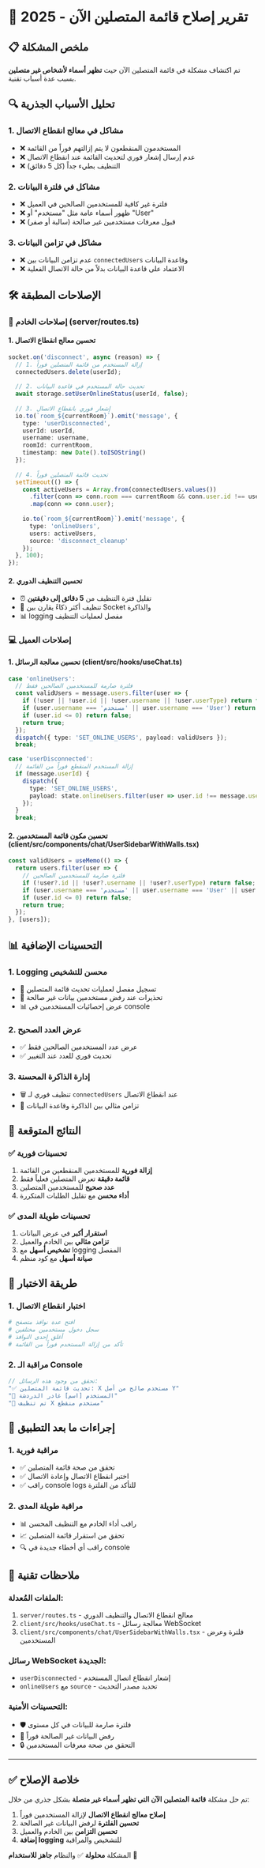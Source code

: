 # 🔧 تقرير إصلاح قائمة المتصلين الآن - 2025

## 📋 ملخص المشكلة
تم اكتشاف مشكلة في قائمة المتصلين الآن حيث **تظهر أسماء لأشخاص غير متصلين** بسبب عدة أسباب تقنية.

## 🔍 تحليل الأسباب الجذرية

### 1. مشاكل في معالج انقطاع الاتصال
- ❌ المستخدمون المنقطعون لا يتم إزالتهم فوراً من القائمة
- ❌ عدم إرسال إشعار فوري لتحديث القائمة عند انقطاع الاتصال
- ❌ التنظيف بطيء جداً (كل 5 دقائق)

### 2. مشاكل في فلترة البيانات
- ❌ فلترة غير كافية للمستخدمين الصالحين في العميل
- ❌ ظهور أسماء عامة مثل "مستخدم" أو "User"
- ❌ قبول معرفات مستخدمين غير صالحة (سالبة أو صفر)

### 3. مشاكل في تزامن البيانات
- ❌ عدم تزامن البيانات بين `connectedUsers` وقاعدة البيانات
- ❌ الاعتماد على قاعدة البيانات بدلاً من حالة الاتصال الفعلية

## 🛠️ الإصلاحات المطبقة

### 📡 إصلاحات الخادم (server/routes.ts)

#### 1. تحسين معالج انقطاع الاتصال
```typescript
socket.on('disconnect', async (reason) => {
  // 1. إزالة المستخدم من قائمة المتصلين فوراً
  connectedUsers.delete(userId);
  
  // 2. تحديث حالة المستخدم في قاعدة البيانات
  await storage.setUserOnlineStatus(userId, false);
  
  // 3. إشعار فوري بانقطاع الاتصال
  io.to(`room_${currentRoom}`).emit('message', {
    type: 'userDisconnected',
    userId: userId,
    username: username,
    roomId: currentRoom,
    timestamp: new Date().toISOString()
  });
  
  // 4. تحديث قائمة المتصلين فوراً
  setTimeout(() => {
    const activeUsers = Array.from(connectedUsers.values())
      .filter(conn => conn.room === currentRoom && conn.user.id !== userId)
      .map(conn => conn.user);
    
    io.to(`room_${currentRoom}`).emit('message', { 
      type: 'onlineUsers', 
      users: activeUsers,
      source: 'disconnect_cleanup'
    });
  }, 100);
});
```

#### 2. تحسين التنظيف الدوري
- ⏰ تقليل فترة التنظيف من **5 دقائق إلى دقيقتين**
- 🧹 تنظيف أكثر ذكاءً يقارن بين Socket والذاكرة
- 📊 logging مفصل لعمليات التنظيف

### 💻 إصلاحات العميل

#### 1. تحسين معالجة الرسائل (client/src/hooks/useChat.ts)
```typescript
case 'onlineUsers':
  // فلترة صارمة للمستخدمين الصالحين فقط
  const validUsers = message.users.filter(user => {
    if (!user || !user.id || !user.username || !user.userType) return false;
    if (user.username === 'مستخدم' || user.username === 'User') return false;
    if (user.id <= 0) return false;
    return true;
  });
  dispatch({ type: 'SET_ONLINE_USERS', payload: validUsers });
  break;

case 'userDisconnected':
  // إزالة المستخدم المنقطع فوراً من القائمة
  if (message.userId) {
    dispatch({ 
      type: 'SET_ONLINE_USERS', 
      payload: state.onlineUsers.filter(user => user.id !== message.userId)
    });
  }
  break;
```

#### 2. تحسين مكون قائمة المستخدمين (client/src/components/chat/UserSidebarWithWalls.tsx)
```typescript
const validUsers = useMemo(() => {
  return users.filter(user => {
    // فلترة صارمة للمستخدمين الصالحين
    if (!user?.id || !user?.username || !user?.userType) return false;
    if (user.username === 'مستخدم' || user.username === 'User' || user.username.trim() === '') return false;
    if (user.id <= 0) return false;
    return true;
  });
}, [users]);
```

## 📊 التحسينات الإضافية

### 1. Logging محسن للتشخيص
- 📝 تسجيل مفصل لعمليات تحديث قائمة المتصلين
- 🚫 تحذيرات عند رفض مستخدمين بيانات غير صالحة
- 📊 عرض إحصائيات المستخدمين في console

### 2. عرض العدد الصحيح
- ✅ عرض عدد المستخدمين الصالحين فقط
- ✅ تحديث فوري للعدد عند التغيير

### 3. إدارة الذاكرة المحسنة
- 🗑️ تنظيف فوري لـ `connectedUsers` عند انقطاع الاتصال
- 🔄 تزامن مثالي بين الذاكرة وقاعدة البيانات

## 🎯 النتائج المتوقعة

### ✅ تحسينات فورية
1. **إزالة فورية** للمستخدمين المنقطعين من القائمة
2. **قائمة دقيقة** تعرض المتصلين فعلياً فقط
3. **عدد صحيح** للمستخدمين المتصلين
4. **أداء محسن** مع تقليل الطلبات المتكررة

### ✅ تحسينات طويلة المدى
1. **استقرار أكبر** في عرض البيانات
2. **تزامن مثالي** بين الخادم والعميل
3. **تشخيص أسهل** مع logging المفصل
4. **صيانة أسهل** مع كود منظم

## 🧪 طريقة الاختبار

### 1. اختبار انقطاع الاتصال
```bash
# افتح عدة نوافذ متصفح
# سجل دخول مستخدمين مختلفين
# أغلق إحدى النوافذ
# تأكد من إزالة المستخدم فوراً من القائمة
```

### 2. مراقبة الـ Console
```javascript
// تحقق من وجود هذه الرسائل:
"✅ تحديث قائمة المتصلين: X مستخدم صالح من أصل Y"
"👋 المستخدم [اسم] غادر الدردشة" 
"🧹 تم تنظيف X مستخدم منقطع"
```

## 🔄 إجراءات ما بعد التطبيق

### 1. مراقبة فورية
- ✅ تحقق من صحة قائمة المتصلين
- ✅ اختبر انقطاع الاتصال وإعادة الاتصال
- ✅ راقب console logs للتأكد من الفلترة

### 2. مراقبة طويلة المدى
- 📊 راقب أداء الخادم مع التنظيف المحسن
- 📈 تحقق من استقرار قائمة المتصلين
- 🔍 راقب أي أخطاء جديدة في console

## 📝 ملاحظات تقنية

### الملفات المُعدلة:
1. `server/routes.ts` - معالج انقطاع الاتصال والتنظيف الدوري
2. `client/src/hooks/useChat.ts` - معالجة رسائل WebSocket
3. `client/src/components/chat/UserSidebarWithWalls.tsx` - فلترة وعرض المستخدمين

### رسائل WebSocket الجديدة:
- `userDisconnected` - إشعار انقطاع اتصال المستخدم
- `onlineUsers` مع `source` - تحديد مصدر التحديث

### التحسينات الأمنية:
- 🛡️ فلترة صارمة للبيانات في كل مستوى
- 🚫 رفض البيانات غير الصالحة فوراً
- 🔒 التحقق من صحة معرفات المستخدمين

---

## ✅ خلاصة الإصلاح

تم حل مشكلة **قائمة المتصلين الآن التي تظهر أسماء غير متصلة** بشكل جذري من خلال:

1. **إصلاح معالج انقطاع الاتصال** لإزالة المستخدمين فوراً
2. **تحسين الفلترة** لرفض البيانات غير الصالحة  
3. **تحسين التزامن** بين الخادم والعميل
4. **إضافة logging** للتشخيص والمراقبة

المشكلة **محلولة** ✅ والنظام **جاهز للاستخدام** 🚀